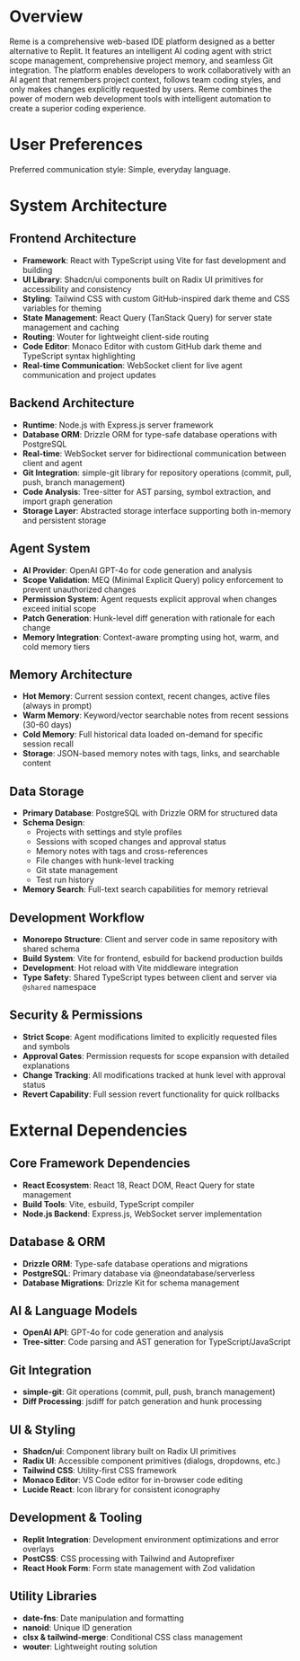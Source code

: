 # Overview

Reme is a comprehensive web-based IDE platform designed as a better alternative to Replit. It features an intelligent AI coding agent with strict scope management, comprehensive project memory, and seamless Git integration. The platform enables developers to work collaboratively with an AI agent that remembers project context, follows team coding styles, and only makes changes explicitly requested by users. Reme combines the power of modern web development tools with intelligent automation to create a superior coding experience.

# User Preferences

Preferred communication style: Simple, everyday language.

# System Architecture

## Frontend Architecture
- **Framework**: React with TypeScript using Vite for fast development and building
- **UI Library**: Shadcn/ui components built on Radix UI primitives for accessibility and consistency
- **Styling**: Tailwind CSS with custom GitHub-inspired dark theme and CSS variables for theming
- **State Management**: React Query (TanStack Query) for server state management and caching
- **Routing**: Wouter for lightweight client-side routing
- **Code Editor**: Monaco Editor with custom GitHub dark theme and TypeScript syntax highlighting
- **Real-time Communication**: WebSocket client for live agent communication and project updates

## Backend Architecture
- **Runtime**: Node.js with Express.js server framework
- **Database ORM**: Drizzle ORM for type-safe database operations with PostgreSQL
- **Real-time**: WebSocket server for bidirectional communication between client and agent
- **Git Integration**: simple-git library for repository operations (commit, pull, push, branch management)
- **Code Analysis**: Tree-sitter for AST parsing, symbol extraction, and import graph generation
- **Storage Layer**: Abstracted storage interface supporting both in-memory and persistent storage

## Agent System
- **AI Provider**: OpenAI GPT-4o for code generation and analysis
- **Scope Validation**: MEQ (Minimal Explicit Query) policy enforcement to prevent unauthorized changes
- **Permission System**: Agent requests explicit approval when changes exceed initial scope
- **Patch Generation**: Hunk-level diff generation with rationale for each change
- **Memory Integration**: Context-aware prompting using hot, warm, and cold memory tiers

## Memory Architecture
- **Hot Memory**: Current session context, recent changes, active files (always in prompt)
- **Warm Memory**: Keyword/vector searchable notes from recent sessions (30-60 days)
- **Cold Memory**: Full historical data loaded on-demand for specific session recall
- **Storage**: JSON-based memory notes with tags, links, and searchable content

## Data Storage
- **Primary Database**: PostgreSQL with Drizzle ORM for structured data
- **Schema Design**: 
  - Projects with settings and style profiles
  - Sessions with scoped changes and approval status
  - Memory notes with tags and cross-references
  - File changes with hunk-level tracking
  - Git state management
  - Test run history
- **Memory Search**: Full-text search capabilities for memory retrieval

## Development Workflow
- **Monorepo Structure**: Client and server code in same repository with shared schema
- **Build System**: Vite for frontend, esbuild for backend production builds
- **Development**: Hot reload with Vite middleware integration
- **Type Safety**: Shared TypeScript types between client and server via `@shared` namespace

## Security & Permissions
- **Strict Scope**: Agent modifications limited to explicitly requested files and symbols
- **Approval Gates**: Permission requests for scope expansion with detailed explanations
- **Change Tracking**: All modifications tracked at hunk level with approval status
- **Revert Capability**: Full session revert functionality for quick rollbacks

# External Dependencies

## Core Framework Dependencies
- **React Ecosystem**: React 18, React DOM, React Query for state management
- **Build Tools**: Vite, esbuild, TypeScript compiler
- **Node.js Backend**: Express.js, WebSocket server implementation

## Database & ORM
- **Drizzle ORM**: Type-safe database operations and migrations
- **PostgreSQL**: Primary database via @neondatabase/serverless
- **Database Migrations**: Drizzle Kit for schema management

## AI & Language Models
- **OpenAI API**: GPT-4o for code generation and analysis
- **Tree-sitter**: Code parsing and AST generation for TypeScript/JavaScript

## Git Integration
- **simple-git**: Git operations (commit, pull, push, branch management)
- **Diff Processing**: jsdiff for patch generation and hunk processing

## UI & Styling
- **Shadcn/ui**: Component library built on Radix UI primitives
- **Radix UI**: Accessible component primitives (dialogs, dropdowns, etc.)
- **Tailwind CSS**: Utility-first CSS framework
- **Monaco Editor**: VS Code editor for in-browser code editing
- **Lucide React**: Icon library for consistent iconography

## Development & Tooling
- **Replit Integration**: Development environment optimizations and error overlays
- **PostCSS**: CSS processing with Tailwind and Autoprefixer
- **React Hook Form**: Form state management with Zod validation

## Utility Libraries
- **date-fns**: Date manipulation and formatting
- **nanoid**: Unique ID generation
- **clsx & tailwind-merge**: Conditional CSS class management
- **wouter**: Lightweight routing solution